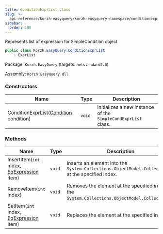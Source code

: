 ```yaml
---
title: ConditionExprList class
slug: >-
  api-reference/korzh-easyquery/korzh-easyquery-namespace/conditionexprlist-class
sidebar:
  order: 100
---
```


Represents list of expression for SimpleCondition object
```csharp
public class Korzh.EasyQuery.ConditionExprList
    : ExprList

```
Package: `Korzh.EasyQuery` (targets: `netstandard2.0`)

Assembly: `Korzh.EasyQuery.dll`

### Constructors

| Name | Type | Description | 
| --- | --- | --- | 
| ConditionExprList([Condition](///easyquery/docs/api-reference/korzh-easyquery/korzh-easyquery-namespace/condition-class) condition) | `void` | Initializes a new instance of the `SimpleCondExprList` class. | 


### Methods

| Name | Type | Description | 
| --- | --- | --- | 
| InsertItem(`int` index, [EqExpression](///easyquery/docs/api-reference/korzh-easyquery/korzh-easyquery-namespace/eqexpression-class) item) | `void` | Inserts an element into the `System.Collections.ObjectModel.Collection'1` at the specified index. | 
| RemoveItem(`int` index) | `void` | Removes the element at the specified index of the `System.Collections.ObjectModel.Collection'1`. | 
| SetItem(`int` index, [EqExpression](///easyquery/docs/api-reference/korzh-easyquery/korzh-easyquery-namespace/eqexpression-class) item) | `void` | Replaces the element at the specified index. |
